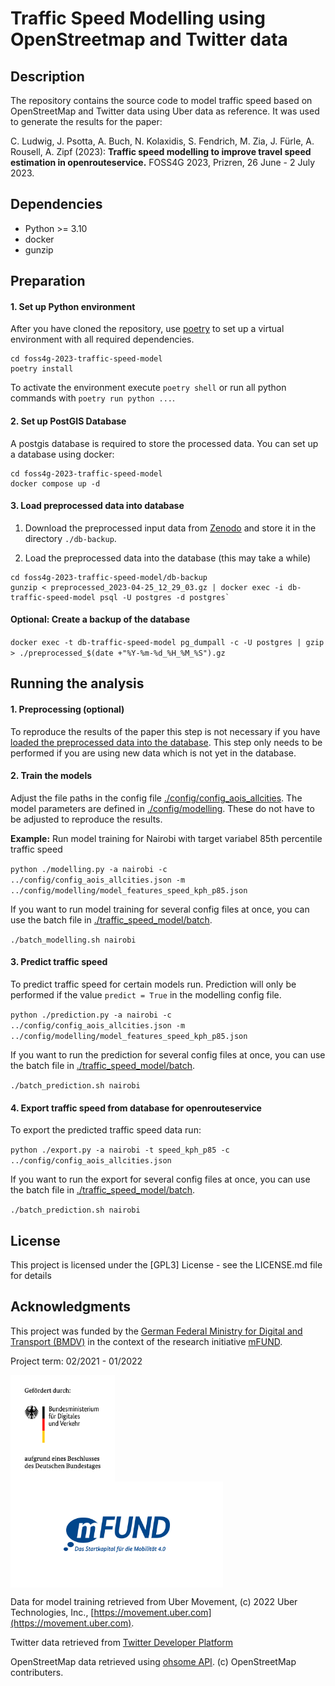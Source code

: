 # Traffic Speed Modelling using OpenStreetmap and Twitter data 

## Description

The repository contains the source code to model traffic speed based on OpenStreetMap and Twitter data using Uber data as reference. It was used to generate the results for the paper:

C. Ludwig, J. Psotta, A. Buch, N. Kolaxidis, S. Fendrich, M. Zia, J. Fürle, A. Rousell, A. Zipf (2023): **Traffic speed modelling to improve travel speed estimation in openrouteservice.** FOSS4G 2023, Prizren, 26 June - 2 July 2023.

## Dependencies

- Python >= 3.10
- docker
- gunzip

## Preparation

#### 1. Set up Python environment

After you have cloned the repository, use [poetry](https://python-poetry.org) to set up a virtual environment with all required dependencies.

```
cd foss4g-2023-traffic-speed-model
poetry install
```

To activate the environment execute `poetry shell` or run all python commands with `poetry run python ...`.

#### 2. Set up PostGIS Database

A postgis database is required to store the processed data. You can set up a database using docker:

```
cd foss4g-2023-traffic-speed-model
docker compose up -d
```

#### 3. Load preprocessed data into database

1. Download the preprocessed input data from [Zenodo](https://zenodo.org/record/7857038#.ZEetIXbP0qs) and store it in the directory `./db-backup`.

2. Load the preprocessed data into the database (this may take a while)

```
cd foss4g-2023-traffic-speed-model/db-backup
gunzip < preprocessed_2023-04-25_12_29_03.gz | docker exec -i db-traffic-speed-model psql -U postgres -d postgres`
```

#### Optional: Create a backup of the database

`docker exec -t db-traffic-speed-model pg_dumpall -c -U postgres | gzip > ./preprocessed_$(date +"%Y-%m-%d_%H_%M_%S").gz`

## Running the analysis


#### 1. Preprocessing (optional)

To reproduce the results of the paper this step is not necessary if you have [loaded the preprocessed data into the database](#load-preprocessed-data). This step only needs to be performed if you are using new data which is not yet in the database.

#### 2. Train the models

Adjust the file paths in the config file [./config/config_aois_allcities](./config/config_aois_allcities). The model parameters are defined in [./config/modelling](./config/modelling). These do not have to be adjusted to reproduce the results.

**Example:** Run model training for Nairobi with target variabel 85th percentile traffic speed

`python ./modelling.py -a nairobi -c ../config/config_aois_allcities.json -m ../config/modelling/model_features_speed_kph_p85.json`

If you want to run model training for several config files at once, you can use the batch file in [./traffic_speed_model/batch](./traffic_speed_model/batch).

`./batch_modelling.sh nairobi`

#### 3. Predict traffic speed

To predict traffic speed for certain models run. Prediction will only be performed if the value `predict = True` in the modelling config file.

`python ./prediction.py -a nairobi -c ../config/config_aois_allcities.json -m ../config/modelling/model_features_speed_kph_p85.json`

If you want to run the prediction for several config files at once, you can use the batch file in [./traffic_speed_model/batch](./traffic_speed_model/batch).

`./batch_prediction.sh nairobi`

#### 4. Export traffic speed from database for openrouteservice

To export the predicted traffic speed data run:

`python ./export.py -a nairobi -t speed_kph_p85 -c ../config/config_aois_allcities.json`

If you want to run the export for several config files at once, you can use the batch file in [./traffic_speed_model/batch](./traffic_speed_model/batch).

`./batch_prediction.sh nairobi`


## License

This project is licensed under the [GPL3] License - see the LICENSE.md file for details

## Acknowledgments

This project was funded by the [German Federal Ministry for Digital and Transport (BMDV)](https://www.bmvi.de/EN/Home/home.html) in the context of the research initiative [mFUND](https://www.bmvi.de/EN/Topics/Digital-Matters/mFund/mFund.html).

Project term: 02/2021 - 01/2022

<p float="left">
<img src="./img/bmdv.png" height=170 align="middle" />
<img src="./img/mfund.jpg" height=170 align="middle" />
</p>

Data for model training retrieved from Uber Movement, (c) 2022 Uber Technologies, Inc., [https://movement.uber.com](https://movement.uber.com).

Twitter data retrieved from [Twitter Developer Platform](https://developer.twitter.com/en/products/twitter-api.)

OpenStreetMap data retrieved using [ohsome API](https://docs.ohsome.org/ohsome-api/v1/). (c) OpenStreetMap contributers.
